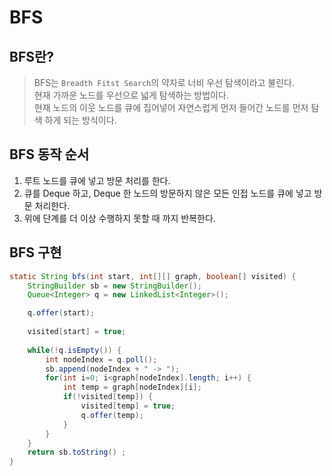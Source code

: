 # BFS

## BFS란?
> BFS는 `Breadth Fitst Search`의 약자로 너비 우선 탐색이라고 불린다.  
> 현재 가까운 노드를 우선으로 넓게 탐색하는 방법이다.  
> 현재 노드의 이웃 노드를 큐에 집어넣어 자연스럽게 먼저 들어간 노드를 먼저 탐색 하게 되는 방식이다.

## BFS 동작 순서
1. 루트 노드를 큐에 넣고 방문 처리를 한다.
2. 큐를 Deque 하고, Deque 한 노드의 방문하지 않은 모든 인접 노드를 큐에 넣고 방문 처리한다.
3. 위에 단계를 더 이상 수행하지 못할 때 까지 반복한다.

## BFS 구현
```java
static String bfs(int start, int[][] graph, boolean[] visited) {
    StringBuilder sb = new StringBuilder();
    Queue<Integer> q = new LinkedList<Integer>();

    q.offer(start);
		
    visited[start] = true;
		
    while(!q.isEmpty()) {
        int nodeIndex = q.poll();
        sb.append(nodeIndex + " -> ");
        for(int i=0; i<graph[nodeIndex].length; i++) {
            int temp = graph[nodeIndex][i];
            if(!visited[temp]) {
                visited[temp] = true;
                q.offer(temp);
            }
        }
    }
    return sb.toString() ;
}
```